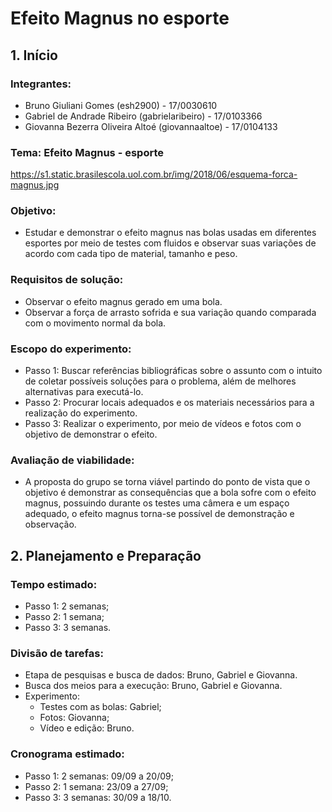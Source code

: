 # Efeito Magnus no esporte
## 1. Início
### Integrantes:  
  * Bruno Giuliani Gomes (esh2900) - 17/0030610  
  * Gabriel de Andrade Ribeiro (gabrielaribeiro) - 17/0103366  
  * Giovanna Bezerra Oliveira Altoé (giovannaaltoe) - 17/0104133
  
### Tema: Efeito Magnus - esporte  

https://s1.static.brasilescola.uol.com.br/img/2018/06/esquema-forca-magnus.jpg

### Objetivo: 
   * Estudar e demonstrar o efeito magnus nas bolas usadas em diferentes esportes por meio de testes com fluidos e observar suas variações de acordo com cada tipo de material, tamanho e peso.

### Requisitos de solução:
   * Observar o efeito magnus gerado em uma bola.
   * Observar a força de arrasto sofrida e sua variação quando comparada com o movimento normal da bola.
   
### Escopo do experimento:
   * Passo 1: Buscar referências bibliográficas sobre o assunto com o intuito de coletar possíveis soluções para o problema, além de melhores alternativas para executá-lo.
   * Passo 2: Procurar locais adequados e os materiais necessários para a realização do experimento.
   * Passo 3: Realizar o experimento, por meio de vídeos e fotos com o objetivo de demonstrar o efeito.
   
### Avaliação de viabilidade:
   * A proposta do grupo se torna viável partindo do ponto de vista que o objetivo é demonstrar as consequências que a bola sofre com o efeito magnus, possuindo durante os testes uma câmera e um espaço adequado, o efeito magnus torna-se possível de demonstração e observação.

## 2. Planejamento e Preparação
### Tempo estimado:
   * Passo 1: 2 semanas;
   * Passo 2: 1 semana;
   * Passo 3: 3 semanas. 
   
### Divisão de tarefas:
   * Etapa de pesquisas e busca de dados: Bruno, Gabriel e Giovanna.
   * Busca dos meios para a execução: Bruno, Gabriel e Giovanna.
   * Experimento:
       * Testes com as bolas: Gabriel;
       * Fotos: Giovanna;
       * Vídeo e edição: Bruno.
       
### Cronograma estimado:
   * Passo 1: 2 semanas: 09/09 a 20/09;
   * Passo 2: 1 semana: 23/09 a 27/09;
   * Passo 3: 3 semanas: 30/09 a 18/10.

   
